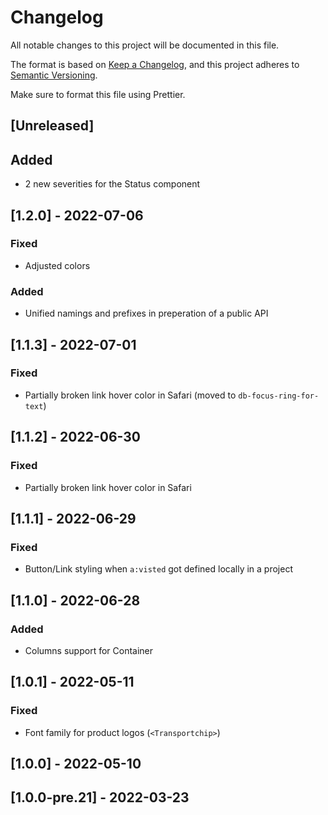 # Changelog

All notable changes to this project will be documented in this file.

The format is based on [Keep a Changelog](https://keepachangelog.com/en/1.0.0/),
and this project adheres to [Semantic Versioning](https://semver.org/spec/v2.0.0.html).

Make sure to format this file using Prettier.

## [Unreleased]

## Added

- 2 new severities for the Status component

## [1.2.0] - 2022-07-06

### Fixed

- Adjusted colors

### Added

- Unified namings and prefixes in preperation of a public API

## [1.1.3] - 2022-07-01

### Fixed

- Partially broken link hover color in Safari (moved to `db-focus-ring-for-text`)

## [1.1.2] - 2022-06-30

### Fixed

- Partially broken link hover color in Safari

## [1.1.1] - 2022-06-29

### Fixed

- Button/Link styling when `a:visted` got defined locally in a project

## [1.1.0] - 2022-06-28

### Added

- Columns support for Container

## [1.0.1] - 2022-05-11

### Fixed

- Font family for product logos (`<Transportchip>`)

## [1.0.0] - 2022-05-10

## [1.0.0-pre.21] - 2022-03-23
